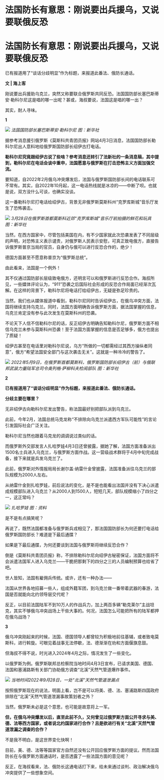 # 法国防长有意思：刚说要出兵援乌，又说要联俄反恐

# 法国防长有意思：刚说要出兵援乌，又说要联俄反恐

已有报道用了“谈话分歧明显”作为标题，来报道此番法、俄防长通话。

**文 | 海上客**

刚说要出兵援助乌克兰，突然又称要联合俄罗斯共同反恐。法国国防部长塞巴斯蒂安·勒科尔尼这是唱的哪一出呢？甚或，海叔要说，法国这是唱的哪一出？

其实，耐人寻味。

**1**

![](https://inews.gtimg.com/om_bt/ORohnZ8FbVGbnEr_iLbVcECNrNtxdG_bIRyO6lUmk8Z3kAA/1000)
_法国国防部长塞巴斯蒂安·勒科尔尼 图：新华社_

据参考消息援引俄罗斯《莫斯科共青团员报》网站4月3日消息，法国国防部长勒科尔尼出人意料地给俄罗斯国防部长绍伊古打电话。

**勒科尔尼究竟跟绍伊古说了些啥？参考消息还转引了法新社的一条消息稿，其中提到，勒科尔尼在电话会谈中重申，法国愿意与俄罗斯在打击恐怖主义方面加强交流。**

要知道，自2022年2月俄乌冲突爆发后，法国与俄罗斯国防部长间的电话联系可不常有。其实，自2022年10月起，这一电话热线就是冰凉的——中断了呗。也就是说，双方没什么可谈，也确实没谈。

这一番勒科尔尼打电话给绍伊古，背景无非俄罗斯莫斯科州“克罗库斯城”音乐厅发生了恐怖袭击。

![](https://inews.gtimg.com/om_bt/O6xwxtxf2qA9yFVrKsFGLI6DRRC16C1jJRvGICEElYgJkAA/1000)
_3月28日在俄罗斯首都莫斯科近郊“克罗库斯城”音乐厅前拍摄的鲜花和玩具 图：新华社_

当然，在西方国家中，尽管包括美国在内，有不少国家就此次恐袭发表了不同层级的声明，对恐怖主义表示谴责，对俄罗斯人民表示安慰，可真正致电俄方，直接告诉俄罗斯普京当局的官员，自身仍与俄可以进行反恐合作的，绝少！

德国方面甚至不愿意称普京为“俄罗斯总统”。

由此看来，法国是一个例外！

其不仅通过国防部长层级致电俄方，还明言可以和俄罗斯进行反恐合作。海叔所见，一些媒体评论认为，“911”恐袭之后国际社会形成的反恐合作局面已经渐次瓦解。在这样的背景下，勒科尔尼将电话打给绍伊古，无疑是弥足珍贵的。

当然，我们也从媒体报道中看到，勒科尔尼同时告诉绍伊古，在俄乌冲突方面，法国将继续支持乌克兰。同时，法国方面明确告诉俄罗斯方面，据法国掌握的信息，乌克兰肯定没有参与此次发生在莫斯科州的恐袭。

不论天下人信不信勒科尔尼的话，反正绍伊古明确告知勒科尔尼，俄罗斯方面不相信乌克兰未参与莫斯科州恐袭！至于法国方面掌握的信息是否足够多，俄方也提出了质疑！

绍伊古甚至在电话里对勒科尔尼说，乌方“所做的一切都需经过其西方操纵者同意”，俄方“希望法国安全部门与这次袭击无关”。这就是一种冷冷的警告了。

![](https://inews.gtimg.com/om_bt/OpWNJLYCya3fjbNllDIiV0KJafnz2Z3RPbJdedOmQMl_0AA/1000)
_2022年5月9日，在俄罗斯首都莫斯科，俄罗斯国防部长绍伊古（前）与俄联邦武装力量陆军总司令奥列格·萨柳科夫检阅部队 图：新华社_

**2**

**已有报道用了“谈话分歧明显”作为标题，来报道此番法、俄防长通话。**

**分歧主要在哪里？**

无非绍伊古向勒科尔尼发出警告，称法国最好别把部队派到乌克兰。

此前，今年2月，法国总统马克龙称“不排除向乌克兰派遣西方军队可能性”的言论引发国际社会广泛关注。

勒科尔尼当然也跟着马克龙的调调说过类似的话。

而俄罗斯外交部发言人扎哈罗娃4月3日还曾披露，据她了解，法国方面准备派出1500名士兵进入乌克兰，与俄罗斯方面作战。这一营级战术群将于4月中旬完成战备，接下来就是兵发乌克兰了。

此前，俄罗斯对外情报局局长谢尔盖·纳雷什金曾披露，法国准备派往乌克兰的部队规模为2000人左右。

从纳雷什金到扎哈罗娃，前后说法的变化，是不是也能看出法国并没有下决心派遣成规模部队进入乌克兰？从2000人到1500人，短短几天，部队规模缩小了四分之一，这正常吗？

![](https://inews.gtimg.com/om_bt/O1ntmrkKb5oqRp9BTBUNVLfEQY83WV9v6FXM9IVuO6-zAAA/1000)
_扎哈罗娃 图：资料_

是不是有点搞笑呢？

再说了，既然法国都准备与俄罗斯兵戎相见了，那法国国防部长为何还要打电话给俄罗斯国防部长？难道是下最后通牒？

如果是下最后通牒，为何还要谈到法国与俄罗斯将继续反恐合作？

倒是《莫斯科共青团员报》称，不排除勒科尔尼向绍伊古秘密保证，法国方面将不会派遣法国军人进入乌克兰——干脆把那剩下的四分之三的人员编制预算也给省了吧。

世人皆知，法国有雇佣兵传统。或许，还有一种办法——

法国从世界各地招募一些人，组成外籍军团，到乌克兰做一番带着武器的春游，法国是否就能向北约领导层交代呢？

反正，以目前法国陆军不到10万人的作战兵力，加上两百多辆“勒克莱尔”主战坦克，其实不够俄乌冲突战场上干些大事的。何况，法国怎么可能把所有的陆军都押在俄乌战场？

**3**

俄乌冲突刚起来的时候，法国、德国领导人都曾较为积极地前往基辅，或者致电莫斯科，进行斡旋。可眼见着战事无法停歇，法、德渐渐在劝和方面偃旗息鼓。

但海叔不得不说，时光进入2024年4月之际，情况发生了一些变化。

以俄罗斯为例。俄罗斯联邦总检察院当地时间4月3日宣布，已请求美国、德国、法国和塞浦路斯有关部门协助俄方调查“北溪”天然气管道爆炸事件。

![](https://inews.gtimg.com/om_bt/OAYAq0CTs2qhg_Fj17mBBMT2Q7Fr0PlTheGAwOZCsLL7wAA/1000)
_当地时间2022年9月28日，一处“北溪”天然气管道泄漏点_

按照俄罗斯现在的说法，明面上看，岂不是可以将美、德、法、塞浦路斯四国政府排除在“北溪”天然气管道泄漏事故策划者之外？

当然，俄罗斯未必是这个意思，也可能是故意将上一军。

**但，在俄乌冲突爆发以后，直至此前不久，又何曾见过俄罗斯方面公开寻求与美、德、法等西方国家，或者说北约国家进行合作？且是欲进行有关“北溪”天然气管道泄漏之调查的合作？**

不是我不明白，是这世界变化快啊！

目前，美、德、法等等国家官方自然还没有公开回应俄罗斯方面的提议。然而法国防长在与俄罗斯方面通话时，是否透露了一些法国方面的意见呢？

反正，在海叔看来，法、俄防长这通电话打下来，给未来通过谈判、政治解决俄乌冲突提供了一些想象空间。

